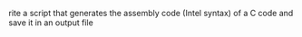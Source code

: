 rite a script that generates the assembly code (Intel syntax) of a C code and save it in an output file
